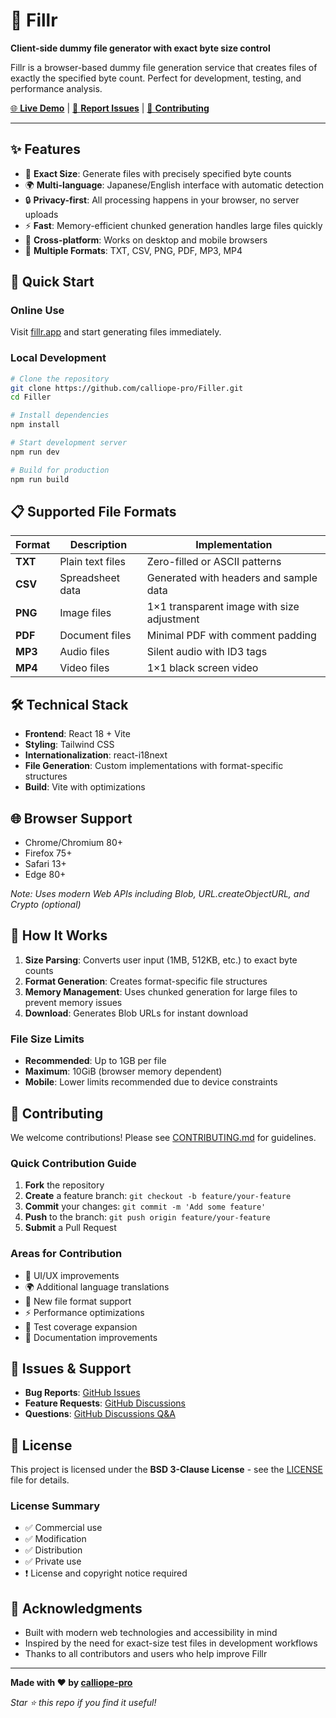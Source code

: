 # 📁 Fillr

**Client-side dummy file generator with exact byte size control**

Fillr is a browser-based dummy file generation service that creates files of exactly the specified byte count. Perfect for development, testing, and performance analysis.

[🌐 **Live Demo**](https://fillr.app/) | [🐛 **Report Issues**](https://github.com/calliope-pro/Filler/issues) | [🤝 **Contributing**](./CONTRIBUTING.md)

---

## ✨ Features

- 🎯 **Exact Size**: Generate files with precisely specified byte counts
- 🌍 **Multi-language**: Japanese/English interface with automatic detection
- 🔒 **Privacy-first**: All processing happens in your browser, no server uploads
- ⚡ **Fast**: Memory-efficient chunked generation handles large files quickly
- 📱 **Cross-platform**: Works on desktop and mobile browsers
- 🎨 **Multiple Formats**: TXT, CSV, PNG, PDF, MP3, MP4

## 🚀 Quick Start

### Online Use
Visit [fillr.app](https://fillr.app/) and start generating files immediately.

### Local Development
```bash
# Clone the repository
git clone https://github.com/calliope-pro/Filler.git
cd Filler

# Install dependencies
npm install

# Start development server
npm run dev

# Build for production
npm run build
```

## 📋 Supported File Formats

| Format | Description | Implementation |
|--------|-------------|----------------|
| **TXT** | Plain text files | Zero-filled or ASCII patterns |
| **CSV** | Spreadsheet data | Generated with headers and sample data |
| **PNG** | Image files | 1×1 transparent image with size adjustment |
| **PDF** | Document files | Minimal PDF with comment padding |
| **MP3** | Audio files | Silent audio with ID3 tags |
| **MP4** | Video files | 1×1 black screen video |

## 🛠 Technical Stack

- **Frontend**: React 18 + Vite
- **Styling**: Tailwind CSS
- **Internationalization**: react-i18next
- **File Generation**: Custom implementations with format-specific structures
- **Build**: Vite with optimizations

## 🌐 Browser Support

- Chrome/Chromium 80+
- Firefox 75+
- Safari 13+
- Edge 80+

*Note: Uses modern Web APIs including Blob, URL.createObjectURL, and Crypto (optional)*

## 📖 How It Works

1. **Size Parsing**: Converts user input (1MB, 512KB, etc.) to exact byte counts
2. **Format Generation**: Creates format-specific file structures
3. **Memory Management**: Uses chunked generation for large files to prevent memory issues
4. **Download**: Generates Blob URLs for instant download

### File Size Limits

- **Recommended**: Up to 1GB per file
- **Maximum**: 10GiB (browser memory dependent)
- **Mobile**: Lower limits recommended due to device constraints

## 🤝 Contributing

We welcome contributions! Please see [CONTRIBUTING.md](./CONTRIBUTING.md) for guidelines.

### Quick Contribution Guide

1. **Fork** the repository
2. **Create** a feature branch: `git checkout -b feature/your-feature`
3. **Commit** your changes: `git commit -m 'Add some feature'`
4. **Push** to the branch: `git push origin feature/your-feature`
5. **Submit** a Pull Request

### Areas for Contribution

- 🎨 UI/UX improvements
- 🌍 Additional language translations
- 📁 New file format support
- ⚡ Performance optimizations
- 🧪 Test coverage expansion
- 📖 Documentation improvements

## 🐛 Issues & Support

- **Bug Reports**: [GitHub Issues](https://github.com/calliope-pro/Filler/issues)
- **Feature Requests**: [GitHub Discussions](https://github.com/calliope-pro/Filler/discussions)
- **Questions**: [GitHub Discussions Q&A](https://github.com/calliope-pro/Filler/discussions/categories/q-a)

## 📄 License

This project is licensed under the **BSD 3-Clause License** - see the [LICENSE](./LICENSE) file for details.

### License Summary

- ✅ Commercial use
- ✅ Modification
- ✅ Distribution
- ✅ Private use
- ❗ License and copyright notice required

## 🙏 Acknowledgments

- Built with modern web technologies and accessibility in mind
- Inspired by the need for exact-size test files in development workflows
- Thanks to all contributors and users who help improve Fillr

---

**Made with ❤️ by [calliope-pro](https://github.com/calliope-pro)**

*Star ⭐ this repo if you find it useful!*
